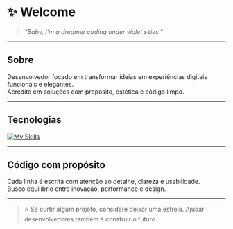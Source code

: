 # ✨ Welcome

> *"Baby, I'm a dreamer coding under violet skies."*

---

## Sobre

Desenvolvedor focado em transformar ideias em experiências digitais funcionais e elegantes.  
Acredito em soluções com propósito, estética e código limpo.

---

## Tecnologias

[![My Skills](https://skillicons.dev/icons?i=js,ts,html,css,react,nextjs,git,vscode)](https://skillicons.dev)

---

## Código com propósito

Cada linha é escrita com atenção ao detalhe, clareza e usabilidade.  
Busco equilíbrio entre inovação, performance e design.

---

> ⭐ Se curtir algum projeto, considere deixar uma estrela. Ajudar desenvolvedores também é construir o futuro.
